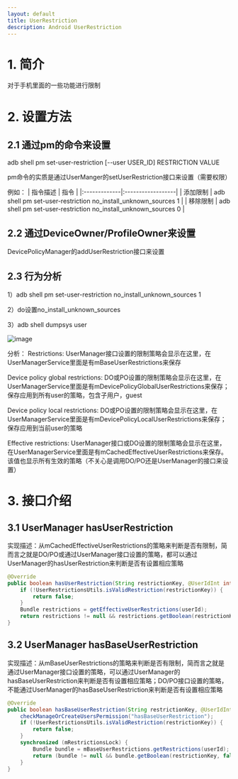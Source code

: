 ```yaml
---
layout: default
title: UserRestriction
description: Android UserRestriction
---
```



# 1. 简介
对于手机里面的一些功能进行限制

# 2. 设置方法
## 2.1 通过pm的命令来设置
adb shell pm set-user-restriction [--user USER_ID] RESTRICTION VALUE

pm命令的实质是通过UserManger的setUserRestriction接口来设置（需要权限）

例如：
| 指令描述        | 指令          |
|:-------------|:------------------|
| 添加限制 | adb shell pm  set-user-restriction no_install_unknown_sources 1 |
| 移除限制 | adb shell pm  set-user-restriction no_install_unknown_sources 0 |



## 2.2 通过DeviceOwner/ProfileOwner来设置
DevicePolicyManager的addUserRestriction接口来设置

## 2.3 行为分析
1）adb shell pm  set-user-restriction no_install_unknown_sources 1

2）do设置no_install_unknown_sources

3）adb shell dumpsys user

![image](https://github.com/EricChenYS/EricChenYS.github.io/assets/5690448/a3c3b4bb-d458-4c65-9e0d-3bceebba23c1)

分析：
Restrictions:
UserManager接口设置的限制策略会显示在这里，在UserManagerService里面是有mBaseUserRestrictions来保存

Device policy global restrictions:
DO或PO设置的限制策略会显示在这里，在UserManagerService里面是有mDevicePolicyGlobalUserRestrictions来保存；保存应用到所有user的策略，包含子用户，guest


Device policy local restrictions:
DO或PO设置的限制策略会显示在这里，在UserManagerService里面是有mDevicePolicyLocalUserRestrictions来保存；保存应用到当前user的策略

Effective restrictions:
UserManager接口或DO设置的限制策略会显示在这里，在UserManagerService里面是有mCachedEffectiveUserRestrictions来保存。该值也显示所有生效的策略（不关心是调用DO/PO还是UserManager的接口来设置）


# 3. 接口介绍
## 3.1 UserManager hasUserRestriction
实现描述：从mCachedEffectiveUserRestrictions的策略来判断是否有限制，简而言之就是DO/PO或通过UserManager接口设置的策略，都可以通过UserManager的hasUserRestriction来判断是否有设置相应策略
```java
@Override
public boolean hasUserRestriction(String restrictionKey, @UserIdInt int userId) {
    if (!UserRestrictionsUtils.isValidRestriction(restrictionKey)) {
        return false;
    }
    Bundle restrictions = getEffectiveUserRestrictions(userId);
    return restrictions != null && restrictions.getBoolean(restrictionKey);
}
```

## 3.2 UserManager hasBaseUserRestriction
实现描述：从mBaseUserRestrictions的策略来判断是否有限制，简而言之就是通过UserManager接口设置的策略，可以通过UserManager的hasBaseUserRestriction来判断是否有设置相应策略；DO/PO接口设置的策略，不能通过UserManager的hasBaseUserRestriction来判断是否有设置相应策略
```java
@Override
public boolean hasBaseUserRestriction(String restrictionKey, @UserIdInt int userId) {
    checkManageOrCreateUsersPermission("hasBaseUserRestriction");
    if (!UserRestrictionsUtils.isValidRestriction(restrictionKey)) {
        return false;
    }
    synchronized (mRestrictionsLock) {
        Bundle bundle = mBaseUserRestrictions.getRestrictions(userId);
        return (bundle != null && bundle.getBoolean(restrictionKey, false));
    }
}
```
